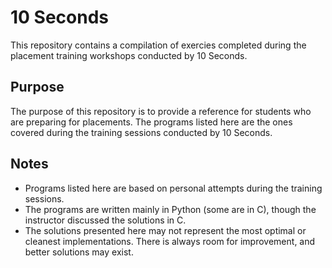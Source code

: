 # 10 Seconds

This repository contains a compilation of exercies completed during the placement training workshops conducted by 10 Seconds.

## Purpose
The purpose of this repository is to provide a reference for students who are preparing for placements. The programs listed here are the ones covered during the training sessions conducted by 10 Seconds.

## Notes
- Programs listed here are based on personal attempts during the training sessions.
- The programs are written mainly in Python (some are in C), though the instructor discussed the solutions in C.
- The solutions presented here may not represent the most optimal or cleanest implementations. There is always room for improvement, and better solutions may exist.
